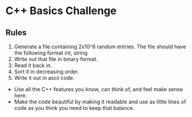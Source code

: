 # C++ Basics Challenge

## Rules
1) Generate a file containing 2x10^6 random entries. The file should have the following format int, string
2) Write out that file in binary format.
3) Read it back in.
4) Sort it in decreasing order.
5) Write it out in ascii code.
- Use all the C++ features you know, can think of, and feel make sense here.
- Make the code beautiful by making it readable and use as little lines of code as you think you need to keep that balance.
  
